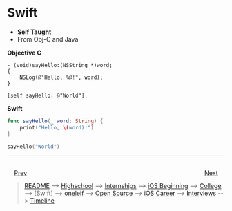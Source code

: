 # Swift
- **Self Taught**
- From Obj-C and Java


**Objective C**
```objc
- (void)sayHello:(NSString *)word;
{
    NSLog(@"Hello, %@!", word);
}

[self sayHello: @"World"];
```

**Swift**
```swift
func sayHello(_ word: String) {
    print("Hello, \(word)!")
}

sayHello("World")
```

***

<div style="padding: 16;">
	<div style="float: left">
		<a href="college.md">Prev</a>
	</div>
	<div style="float: right">
		<a href="oneleif.md">Next</a>
	</div>
</div>

> [README](../README.md) --> [Highschool](highschool.md) --> [Internships](internships.md) --> [iOS Beginning](iOS-beginning.md) --> [College](college.md) --> [Swift] --> [oneleif](oneleif.md) --> [Open Source](open-source.md) --> [iOS Career](iOS-career.md) --> [Interviews](interviews.md) --> [Timeline](timeline.md)
